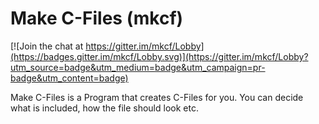 # Make C-Files (mkcf)

[![Join the chat at https://gitter.im/mkcf/Lobby](https://badges.gitter.im/mkcf/Lobby.svg)](https://gitter.im/mkcf/Lobby?utm_source=badge&utm_medium=badge&utm_campaign=pr-badge&utm_content=badge)

Make C-Files is a Program that creates C-Files for you. You can decide what is included, how the file should look etc.
